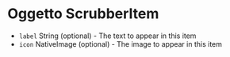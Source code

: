 # Oggetto ScrubberItem

* `label` String (optional) - The text to appear in this item
* `icon` NativeImage (optional) - The image to appear in this item